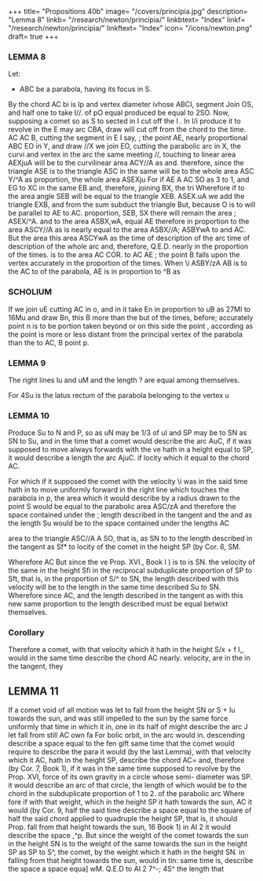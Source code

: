 +++
title= "Propositions 40b"
image= "/covers/principia.jpg"
description= "Lemma 8"
linkb= "/research/newton/principia/"
linkbtext= "Index"
linkf= "/research/newton/principia/"
linkftext= "Index"
icon= "/icons/newton.png"
draft= true
+++

### LEMMA 8

Let:

- ABC be a parabola, having its focus in S. 

By the chord AC bi is Ip and vertex diameter
ivhose ABCI,
segment Join OS, and
half
one
to
take
I//.
of
pO
equal
produced
be equal to 2SO. Now, supposing a comet
so as S
to
sected in I cut off the
I
.
In
I/i
produce
it
to revolve in the
E
may
arc
CBA, draw
will cut off from the chord
to the time.
AC
AC
B, cutting
the segment
in
E I say,
;
the point
AE, nearly proportional
ABC
EO
in Y, and draw //X
we join EO, cutting the parabolic arc
in X, the curvi
and
vertex
in
the
arc
the
same
meeting
//,
touching
to
linear area AEXjuA will be to the curvilinear area ACY//A as
and. therefore, since the triangle ASE is to the triangle ASC in the same
will be to the whole area ASC Y/^A as
proportion, the whole area ASEXju
For
if
AE
A
AC
SO as 3 to 1, and EG to XC in the same
EB and, therefore, joining BX, the tri
Wherefore if to the area
angle SEB will be equal to the triangle XEB.
ASEX.uA we add the triangle EXB, and from the sum subduct the triangle
But, because O is to
will be parallel to
AE to AC.
proportion,
SEB,
SX
there will remain the area
;
ASEX/^A. and
to the area
ASBX,wA, equal
AE
therefore in proportion to the area ASCY//A as
is nearly equal to the area ASBX//A;
ASBYwA
to
and
AC.
But the area
this area
ASCYwA
as the time of description of the arc
time of description of the whole arc
and, therefore,
Q.E.D.
nearly in the proportion of the times.
is to
the area
AC
COR.
to
AC
AE
;
the point B falls upon the vertex
accurately in the proportion of the times.
When
\i
ASBY/zA
AB
is
to the
AC
to
of the parabola, AE is
in proportion to ^B as

### SCHOLIUM

If we join uE cutting AC in o, and in it take En in proportion to uB as 27MI to 16Mu and draw Bn, this B
more
than
the
but
of
the
times,
before;
accurately
point n is to be
portion
taken beyond or on this side the point , according as the point
is
more or less distant from the principal vertex of the parabola than the
to
AC,
B
point p.

### LEMMA 9 

The right lines Iu and uM and the length ? are equal among themselves. 

For 4Su is the latus rectum of the parabola belonging to the vertex u

### LEMMA 10

Produce Su to N and P, so as uN may be 1/3 of uI and SP may be to SN as SN to Su, and in the time that a comet would describe the arc AuC, if it was supposed to move always forwards with the ve
hath in a height equal to SP, it would describe a length the arc AjuC. if
locity which it
equal to the chord AC.

For which
if
it
supposed
the comet with the velocity
\i was in the said time
hath in
to
move uniformly forward
in
the right line which touches the parabola
in p, the area which it would describe
by
a radius drawn to the point S would be
equal to the parabolic area ASC/zA and
therefore the space contained under the
;
length described in the tangent and the
and
as the
length Su would be to the space contained under the lengths
AC

area
to the triangle
ASC//A
A SO,
that
is,
as
SN
to
to the length described in the tangent as Sf* to
locity of the comet in the height SP (by Cor. 6,
SM.

Wherefore AC
But since the ve
Prop. XVI., Book I ) is to
is
SN.
the velocity of the same in the height Sfi in the reciprocal
subduplicate
proportion of SP to Sft, that is, in the proportion of S/^ to SN, the length
described with this velocity will be to the length in the same time described
Su to SN. Wherefore since AC, and the length described
in the tangent as
with this
new
same proportion to the length described
must be equal betwixt themselves.

### Corollary

Therefore a comet, with that velocity which it hath in the height
S/x + f I,, would in the same time describe the chord AC nearly.
velocity, are in the
in the tangent, they

## LEMMA 11

If a comet void of all motion was let to fall from the height SN or S + Iu towards the sun, and was still impelled to the sun by the same force uniformly
that 
time
in
which
it
in, one
in its
half of
might describe the arc
J
let fall
from
still
AC
own
fa
For
bolic
orbit,
in the
arc
would
in.
descending describe
a space equal
to the fen gift
same time that the comet would require to describe the para
it would (by the last Lemma), with that
velocity which it
AC,
hath in the height SP, describe the chord AC= and, therefore (by Cor. 7,
Book 1), if it was in the same time supposed to revolve by the
Prop. XVI,
force of its
own gravity
in a circle
whose semi- diameter was SP.
it
would
describe an arc of that circle, the length of which would be to the chord
in the subduplicate proportion of 1 to 2.
of the parabolic arc
Where
fore if with that weight, which in the height SP it hath towards the sun,
AC
it would
(by Cor. 9,
half the said time describe a space equal to the
square of half the said chord applied to quadruple the height SP, that is,
it
should
Prop.
fall
from that height towards the sun, 16 Book 1) in
AI 2
it
would
describe the space
,^p.
But
since
the
weight of the comet
towards the sun in the height SN is to
the weight of the same towards the
sun in the height SP as SP to S^, the
comet, by the weight which it hath in
the height SN. in falling from that
height towards the sun, would in tin:
same time
is,
describe the space
a space equa]
wM.
Q.E.D
to
AI 2
7^-;
4S^
the length
that